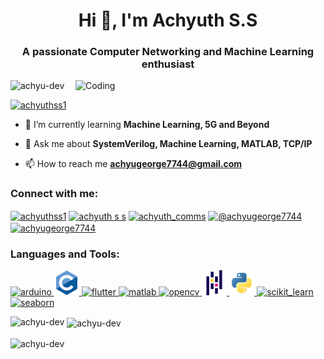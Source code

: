 <h1 align="center">Hi 👋, I'm Achyuth S.S</h1>
<h3 align="center">A passionate Computer Networking and Machine Learning enthusiast</h3>
<img align="right" alt="Coding" width="400" src="https://media.tenor.com/GfSX-u7VGM4AAAAC/coding.gif">

<p align="left"> <img src="https://komarev.com/ghpvc/?username=achyu-dev&label=Profile%20views&color=0e75b6&style=flat" alt="achyu-dev" /> </p>

<p align="left"> <a href="https://twitter.com/achyuthss1" target="blank"><img src="https://img.shields.io/twitter/follow/achyuthss1?logo=twitter&style=for-the-badge" alt="achyuthss1" /></a> </p>

- 🌱 I’m currently learning **Machine Learning, 5G and Beyond**

- 💬 Ask me about **SystemVerilog, Machine Learning, MATLAB, TCP/IP**

- 📫 How to reach me **achyugeorge7744@gmail.com**

<h3 align="left">Connect with me:</h3>
<p align="left">
<a href="https://twitter.com/achyuthss1" target="blank"><img align="center" src="https://raw.githubusercontent.com/rahuldkjain/github-profile-readme-generator/master/src/images/icons/Social/twitter.svg" alt="achyuthss1" height="30" width="40" /></a>
<a href="https://linkedin.com/in/achyuth s s" target="blank"><img align="center" src="https://raw.githubusercontent.com/rahuldkjain/github-profile-readme-generator/master/src/images/icons/Social/linked-in-alt.svg" alt="achyuth s s" height="30" width="40" /></a>
<a href="https://instagram.com/comms_catalyst" target="blank"><img align="center" src="https://raw.githubusercontent.com/rahuldkjain/github-profile-readme-generator/master/src/images/icons/Social/instagram.svg" alt="achyuth_comms" height="30" width="40" /></a>
<a href="https://www.hackerrank.com/@achyugeorge7744" target="blank"><img align="center" src="https://raw.githubusercontent.com/rahuldkjain/github-profile-readme-generator/master/src/images/icons/Social/hackerrank.svg" alt="@achyugeorge7744" height="30" width="40" /></a>
<a href="https://www.leetcode.com/achyugeorge7744" target="blank"><img align="center" src="https://raw.githubusercontent.com/rahuldkjain/github-profile-readme-generator/master/src/images/icons/Social/leet-code.svg" alt="achyugeorge7744" height="30" width="40" /></a>
</p>

<h3 align="left">Languages and Tools:</h3>
<p align="left"> <a href="https://www.arduino.cc/" target="_blank" rel="noreferrer"> <img src="https://cdn.worldvectorlogo.com/logos/arduino-1.svg" alt="arduino" width="40" height="40"/> </a> <a href="https://www.cprogramming.com/" target="_blank" rel="noreferrer"> <img src="https://raw.githubusercontent.com/devicons/devicon/master/icons/c/c-original.svg" alt="c" width="40" height="40"/> </a> <a href="https://flutter.dev" target="_blank" rel="noreferrer"> <img src="https://www.vectorlogo.zone/logos/flutterio/flutterio-icon.svg" alt="flutter" width="40" height="40"/> </a> <a href="https://www.mathworks.com/" target="_blank" rel="noreferrer"> <img src="https://upload.wikimedia.org/wikipedia/commons/2/21/Matlab_Logo.png" alt="matlab" width="40" height="40"/> </a> <a href="https://opencv.org/" target="_blank" rel="noreferrer"> <img src="https://www.vectorlogo.zone/logos/opencv/opencv-icon.svg" alt="opencv" width="40" height="40"/> </a> <a href="https://pandas.pydata.org/" target="_blank" rel="noreferrer"> <img src="https://raw.githubusercontent.com/devicons/devicon/2ae2a900d2f041da66e950e4d48052658d850630/icons/pandas/pandas-original.svg" alt="pandas" width="40" height="40"/> </a> <a href="https://www.python.org" target="_blank" rel="noreferrer"> <img src="https://raw.githubusercontent.com/devicons/devicon/master/icons/python/python-original.svg" alt="python" width="40" height="40"/> </a> <a href="https://scikit-learn.org/" target="_blank" rel="noreferrer"> <img src="https://upload.wikimedia.org/wikipedia/commons/0/05/Scikit_learn_logo_small.svg" alt="scikit_learn" width="40" height="40"/> </a> <a href="https://seaborn.pydata.org/" target="_blank" rel="noreferrer"> <img src="https://seaborn.pydata.org/_images/logo-mark-lightbg.svg" alt="seaborn" width="40" height="40"/> </a> </p>

<p><img align="left" src="https://github-readme-stats.vercel.app/api/top-langs?username=achyu-dev&show_icons=true&locale=en&layout=compact" alt="achyu-dev" /></p>

<p>&nbsp;<img align="center" src="https://github-readme-stats.vercel.app/api?username=achyu-dev&show_icons=true&locale=en" alt="achyu-dev" /></p>

<p><img align="center" src="https://github-readme-streak-stats.herokuapp.com/?user=achyu-dev&" alt="achyu-dev" /></p>
